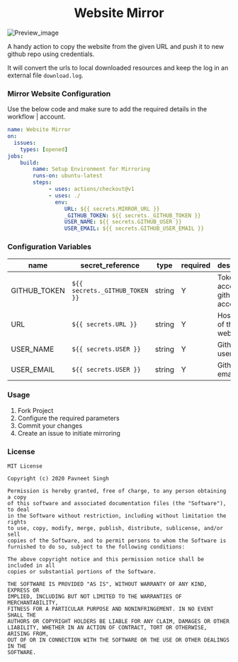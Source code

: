 <h1 align="center">Website Mirror</h1>

![Preview_image](https://repository-images.githubusercontent.com/247682655/4f5b3700-67de-11ea-96d3-55bce539c6d1)

A handy action to copy the website from the given URL and push it to new github repo using credentials.

It will convert the urls to local downloaded resources and keep the log in an external file `download.log`.

### Mirror Website Configuration

Use the below code and make sure to add the required details in the workflow \| account.

```yaml
name: Website Mirror
on: 
  issues:
    types: [opened]
jobs:
    build:
        name: Setup Environment for Mirroring
        runs-on: ubuntu-latest
        steps:
             - uses: actions/checkout@v1
             - uses: ./
               env:
                  URL: ${{ secrets.MIRROR_URL }}
                  _GITHUB_TOKEN: ${{ secrets._GITHUB_TOKEN }}
                  USER_NAME: ${{ secrets.GITHUB_USER }}
                  USER_EMAIL: ${{ secrets.GITHUB_USER_EMAIL }}
```

### Configuration Variables

| name | secret_reference | type | required | description |
| ---- | ---------------- | ----- | ------- | ----------- |
|  GITHUB_TOKEN | `${{ secrets._GITHUB_TOKEN }}` | string | Y | Token to access github account|
| URL | `${{ secrets.URL }}` | string | Y | HostName of the website |
| USER_NAME | `${{ secrets.USER }}` | string | Y | Github usernam |
| USER_EMAIL | `${{ secrets.USER }}` | string | Y | Github email |


### Usage
1. Fork Project
2. Configure the required parameters
3. Commit your changes
4. Create an issue to initiate mirroring

### License

```
MIT License

Copyright (c) 2020 Pavneet Singh

Permission is hereby granted, free of charge, to any person obtaining a copy
of this software and associated documentation files (the "Software"), to deal
in the Software without restriction, including without limitation the rights
to use, copy, modify, merge, publish, distribute, sublicense, and/or sell
copies of the Software, and to permit persons to whom the Software is
furnished to do so, subject to the following conditions:

The above copyright notice and this permission notice shall be included in all
copies or substantial portions of the Software.

THE SOFTWARE IS PROVIDED "AS IS", WITHOUT WARRANTY OF ANY KIND, EXPRESS OR
IMPLIED, INCLUDING BUT NOT LIMITED TO THE WARRANTIES OF MERCHANTABILITY,
FITNESS FOR A PARTICULAR PURPOSE AND NONINFRINGEMENT. IN NO EVENT SHALL THE
AUTHORS OR COPYRIGHT HOLDERS BE LIABLE FOR ANY CLAIM, DAMAGES OR OTHER
LIABILITY, WHETHER IN AN ACTION OF CONTRACT, TORT OR OTHERWISE, ARISING FROM,
OUT OF OR IN CONNECTION WITH THE SOFTWARE OR THE USE OR OTHER DEALINGS IN THE
SOFTWARE.
```